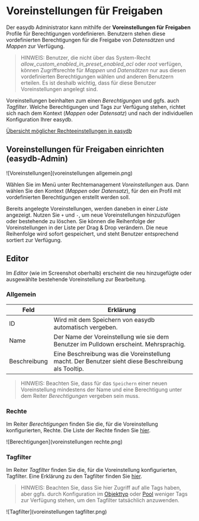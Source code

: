 # Voreinstellungen für Freigaben

Der easydb Administrator kann mithilfe der **Voreinstellungen für Freigaben** Profile für Berechtigungen vordefinieren. Benutzern stehen diese vordefinierten Berechtigungen für die Freigabe von *Datensätzen* und *Mappen* zur Verfügung.

> HINWEIS: Benutzer, die nicht über das System-Recht *allow_custom_enabled_in_preset_enabled_acl* oder *root* verfügen, können Zugriffsrechte für *Mappen* und *Datensätzen* nur aus diesen vordefinierten Berechtigungen wählen und anderen Benutzern erteilen. Es ist deshalb wichtig, dass für diese Benutzer Voreinstellungen angelegt sind.

Voreinstellungen beinhalten zum einen *Berechtigungen* und ggfs. auch *Tagfilter*. Welche Berechtigungen und Tags zur Verfügung stehen, richtet sich nach dem Kontext (*Mappen* oder *Datensatz*) und nach der individuellen Konfiguration Ihrer easydb.

[Übersicht möglicher Rechteeinstellungen in easydb](../...md#rechte)

## Voreinstellungen für Freigaben einrichten (easydb-Admin)

![Voreinstellungen](voreinstellungen allgemein.png)

Wählen Sie im Menü unter Rechtemanagement *Voreinstellungen* aus. Dann wählen Sie den Kontext (*Mappen* oder *Datensatz*), für den ein Profil mit vordefinierten Berechtigungen erstellt werden soll.

Bereits angelegte Voreinstellungen, werden daneben in einer *Liste* angezeigt. Nutzen Sie <code class="button">+</code> und <code class="button">-</code>, um neue Voreinstellungen hinzuzufügen oder bestehende zu löschen. Sie können die Reihenfolge der Voreinstellungen in der Liste per Drag & Drop verändern. Die neue Reihenfolge wird sofort gespeichert, und steht Benutzer entsprechend sortiert zur Verfügung.

## Editor

Im *Editor* (wie im Screenshot oberhalb) erscheint die neu hinzugefügte oder ausgewählte bestehende Voreinstellung zur Bearbeitung.

### Allgemein

|Feld|Erklärung|
|--|--|
|ID|Wird mit dem Speichern von easydb automatisch vergeben.|
|Name|Der Name der Voreinstellung wie sie dem Benutzer im Pulldown erscheint. Mehrsprachig.|
|Beschreibung|Eine Beschreibung was die Voreinstellung macht. Der Benutzer sieht diese Beschreibung als Tooltip.|

> HINWEIS: Beachten Sie, dass für das <code class="button">Speichern</code> einer neuen Voreinstellung mindestens der Name und eine Berechtigung unter dem Reiter *Berechtigungen* vergeben sein muss.


### Rechte

Im Reiter *Berechtigungen* finden Sie die, für die Voreinstellung konfigurierten, Rechte. Die Liste der Rechte finden Sie [hier](../...md#rechte).

![Berechtigungen](voreinstellungen rechte.png)

### Tagfilter

Im Reiter *Tagfilter* finden Sie die, für die Voreinstellung konfigurierten, Tagfilter. Eine Erklärung zu den Tagfilter finden Sie [hier](../...md#tagfilter).

> HINWEIS: Beachten Sie, dass Sie hier Zugriff auf alle Tags haben, aber ggfs. durch Konfiguration im [Objekttyp](../objecttypes/objecttypes.md) oder [Pool](../pools/pools.md) weniger Tags zur Verfügung stehen, um den Tagfilter tatsächlich anzuwenden.

![Tagfilter](voreinstellungen tagfilter.png)

